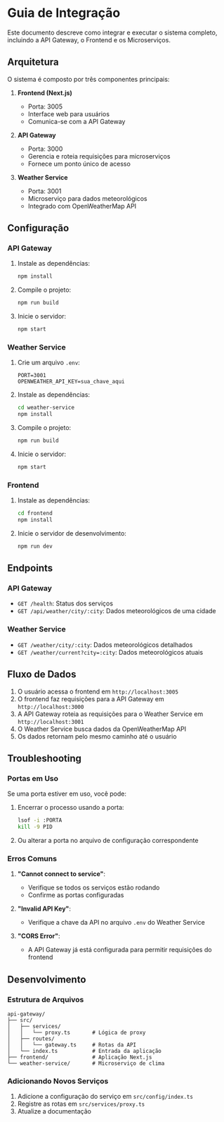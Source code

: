 # Guia de Integração

Este documento descreve como integrar e executar o sistema completo, incluindo a API Gateway, o Frontend e os Microserviços.

## Arquitetura

O sistema é composto por três componentes principais:

1. **Frontend (Next.js)**
   - Porta: 3005
   - Interface web para usuários
   - Comunica-se com a API Gateway

2. **API Gateway**
   - Porta: 3000
   - Gerencia e roteia requisições para microserviços
   - Fornece um ponto único de acesso

3. **Weather Service**
   - Porta: 3001
   - Microserviço para dados meteorológicos
   - Integrado com OpenWeatherMap API

## Configuração

### API Gateway

1. Instale as dependências:
   ```bash
   npm install
   ```

2. Compile o projeto:
   ```bash
   npm run build
   ```

3. Inicie o servidor:
   ```bash
   npm start
   ```

### Weather Service

1. Crie um arquivo `.env`:
   ```env
   PORT=3001
   OPENWEATHER_API_KEY=sua_chave_aqui
   ```

2. Instale as dependências:
   ```bash
   cd weather-service
   npm install
   ```

3. Compile o projeto:
   ```bash
   npm run build
   ```

4. Inicie o servidor:
   ```bash
   npm start
   ```

### Frontend

1. Instale as dependências:
   ```bash
   cd frontend
   npm install
   ```

2. Inicie o servidor de desenvolvimento:
   ```bash
   npm run dev
   ```

## Endpoints

### API Gateway

- `GET /health`: Status dos serviços
- `GET /api/weather/city/:city`: Dados meteorológicos de uma cidade

### Weather Service

- `GET /weather/city/:city`: Dados meteorológicos detalhados
- `GET /weather/current?city=:city`: Dados meteorológicos atuais

## Fluxo de Dados

1. O usuário acessa o frontend em `http://localhost:3005`
2. O frontend faz requisições para a API Gateway em `http://localhost:3000`
3. A API Gateway roteia as requisições para o Weather Service em `http://localhost:3001`
4. O Weather Service busca dados da OpenWeatherMap API
5. Os dados retornam pelo mesmo caminho até o usuário

## Troubleshooting

### Portas em Uso

Se uma porta estiver em uso, você pode:
1. Encerrar o processo usando a porta:
   ```bash
   lsof -i :PORTA
   kill -9 PID
   ```
2. Ou alterar a porta no arquivo de configuração correspondente

### Erros Comuns

1. **"Cannot connect to service"**:
   - Verifique se todos os serviços estão rodando
   - Confirme as portas configuradas

2. **"Invalid API Key"**:
   - Verifique a chave da API no arquivo `.env` do Weather Service

3. **"CORS Error"**:
   - A API Gateway já está configurada para permitir requisições do frontend

## Desenvolvimento

### Estrutura de Arquivos

```
api-gateway/
├── src/
│   ├── services/
│   │   └── proxy.ts       # Lógica de proxy
│   ├── routes/
│   │   └── gateway.ts     # Rotas da API
│   └── index.ts           # Entrada da aplicação
├── frontend/              # Aplicação Next.js
└── weather-service/       # Microserviço de clima
```

### Adicionando Novos Serviços

1. Adicione a configuração do serviço em `src/config/index.ts`
2. Registre as rotas em `src/services/proxy.ts`
3. Atualize a documentação